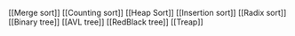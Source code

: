 [[Merge sort]]
[[Counting sort]]
[[Heap Sort]]
[[Insertion sort]]
[[Radix sort]]
[[Binary tree]]
[[AVL tree]]
[[RedBlack tree]]
[[Treap]]



